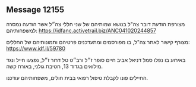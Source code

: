 ## Message 12155

מצורפת הודעת דובר צה"ל בנושא שמותיהם של שני חללי צה״ל אשר הודעה נמסרה למשפחותיהם: https://idfanc.activetrail.biz/ANC041020244857

מצורף קישור לאתר צה"ל, בו מפורסמים ומתעדכנים פרטיהם ותמונותיהם של החללים: https://www.idf.il/59780

באירוע בו נפלו סמל דניאל אביב חיים סופר ז״ל ורב״ט טל דרור ז״ל, נפצעו חייל ונגד מילואים בגדוד 13, חטיבת גולני, באורח קשה.

החיילים פונו לקבלת טיפול רפואי בבית חולים, משפחותיהם עודכנו.

